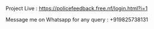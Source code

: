 Project Live : https://policefeedback.free.nf/login.html?i=1


Message me on Whatsapp for any query : +919825738131
